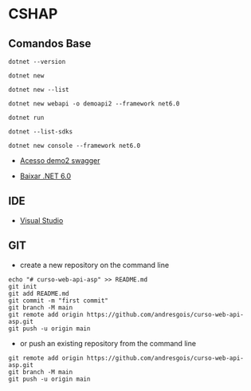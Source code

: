 # CSHAP

## Comandos Base
```
dotnet --version

dotnet new

dotnet new --list

dotnet new webapi -o demoapi2 --framework net6.0

dotnet run

dotnet --list-sdks

dotnet new console --framework net6.0
```
- [Acesso demo2 swagger](https://localhost:7164/swagger/index.html)

- [Baixar .NET 6.0](https://dotnet.microsoft.com/pt-br/download/dotnet/6.0)

## IDE
- [Visual Studio](https://visualstudio.microsoft.com/pt-br/)




##  GIT
- create a new repository on the command line

```
echo "# curso-web-api-asp" >> README.md
git init
git add README.md
git commit -m "first commit"
git branch -M main
git remote add origin https://github.com/andresgois/curso-web-api-asp.git
git push -u origin main
```

- or push an existing repository from the command line

```
git remote add origin https://github.com/andresgois/curso-web-api-asp.git
git branch -M main
git push -u origin main
```